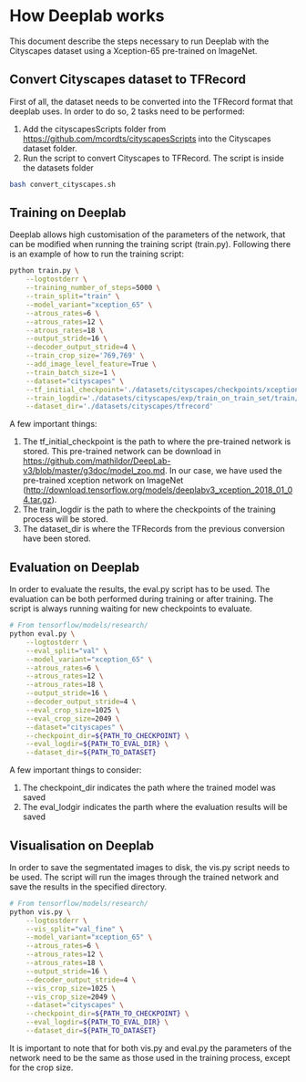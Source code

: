 # How Deeplab works

This document describe the steps necessary to run Deeplab with the Cityscapes dataset using
a Xception-65 pre-trained on ImageNet.


## Convert Cityscapes dataset to TFRecord
First of all, the dataset needs to be converted into the TFRecord format that deeplab uses. In order to do so, 2 tasks need to be performed:

1.  Add the cityscapesScripts folder from https://github.com/mcordts/cityscapesScripts into the Cityscapes dataset folder.
2.  Run the script to convert Cityscapes to TFRecord. The script is inside the datasets folder

```bash
bash convert_cityscapes.sh
```


## Training on Deeplab
Deeplab allows high customisation of the parameters of the network, that can be modified when running the training script (train.py). Following there is an example of how to run the training script:

```bash
python train.py \
    --logtostderr \
    --training_number_of_steps=5000 \
    --train_split="train" \
    --model_variant="xception_65" \
    --atrous_rates=6 \
    --atrous_rates=12 \
    --atrous_rates=18 \
    --output_stride=16 \
    --decoder_output_stride=4 \
    --train_crop_size='769,769' \
    --add_image_level_feature=True \
    --train_batch_size=1 \
    --dataset="cityscapes" \
    --tf_initial_checkpoint='./datasets/cityscapes/checkpoints/xception/model.ckpt' \
    --train_logdir='./datasets/cityscapes/exp/train_on_train_set/train/exp3' \
    --dataset_dir='./datasets/cityscapes/tfrecord'
```

A few important things:

1.  The tf_initial_checkpoint is the path to where the pre-trained network is stored. This pre-trained network can be download in https://github.com/mathildor/DeepLab-v3/blob/master/g3doc/model_zoo.md. In our case, we have used the pre-trained xception network on ImageNet (http://download.tensorflow.org/models/deeplabv3_xception_2018_01_04.tar.gz).
2.  The train_logdir is the path to where the checkpoints of the training process will be stored.
3.  The dataset_dir is where the TFRecords from the previous conversion have been stored.


## Evaluation on Deeplab
In order to evaluate the results, the eval.py script has to be used. The evaluation can be both performed during training or after training. The script is always running waiting for new checkpoints to evaluate. 

```bash
# From tensorflow/models/research/
python eval.py \
    --logtostderr \
    --eval_split="val" \
    --model_variant="xception_65" \
    --atrous_rates=6 \
    --atrous_rates=12 \
    --atrous_rates=18 \
    --output_stride=16 \
    --decoder_output_stride=4 \
    --eval_crop_size=1025 \
    --eval_crop_size=2049 \
    --dataset="cityscapes" \
    --checkpoint_dir=${PATH_TO_CHECKPOINT} \
    --eval_logdir=${PATH_TO_EVAL_DIR} \
    --dataset_dir=${PATH_TO_DATASET}
```

A few important things to consider:

1.  The checkpoint_dir indicates the path where the trained model was saved
2.  The eval_lodgir indicates the parth where the evaluation results will be saved

## Visualisation on Deeplab

In order to save the segmentated images to disk, the vis.py script needs to be used. The script will run the images through the trained network and save the results in the specified directory.

```bash
# From tensorflow/models/research/
python vis.py \
    --logtostderr \
    --vis_split="val_fine" \
    --model_variant="xception_65" \
    --atrous_rates=6 \
    --atrous_rates=12 \
    --atrous_rates=18 \
    --output_stride=16 \
    --decoder_output_stride=4 \
    --vis_crop_size=1025 \
    --vis_crop_size=2049 \
    --dataset="cityscapes" \
    --checkpoint_dir=${PATH_TO_CHECKPOINT} \
    --eval_logdir=${PATH_TO_EVAL_DIR} \
    --dataset_dir=${PATH_TO_DATASET}
```

It is important to note that for both vis.py and eval.py the parameters of the network need to be the same as those used in the training process, except for the crop size.
